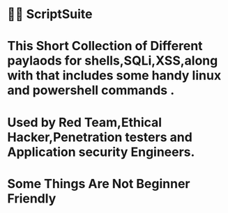 #  👨‍💻 ScriptSuite
# This Short Collection of Different paylaods for shells,SQLi,XSS,along with that includes some handy  linux and powershell commands .
# Used by Red Team,Ethical Hacker,Penetration testers and Application security Engineers.
# Some Things Are Not Beginner Friendly 

